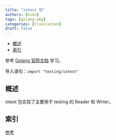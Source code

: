 ```yaml
---
title: "iotest 包"
authors: [kiki]
tags: [golang-pkg]
categories: [translation]
draft: false
---
```


- [概述](#%e6%a6%82%e8%bf%b0)
- [索引](#%e7%b4%a2%e5%bc%95)

参考 [Golang 官网文档](https://golang.org/pkg/testing/iotest/) 学习。

导入语句：`import "testing/iotest"`

## 概述

iotest 包实现了主要用于 testing 的 Reader 和 Writer。

## 索引

[参考](https://golang.org/pkg/testing/iotest/#pkg-index)
